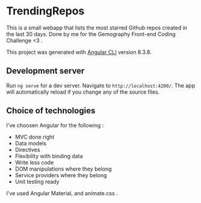 # TrendingRepos

This is a small webapp that lists the most starred Github repos created in the last 30 days. Done by me for the Gemography Front-end Coding Challenge <3 .

This project was generated with [Angular CLI](https://github.com/angular/angular-cli) version 8.3.8.

## Development server

Run `ng serve` for a dev server. Navigate to `http://localhost:4200/`. The app will automatically reload if you change any of the source files.

## Choice of technologies

I've choosen Angular for the following :

<ul>
<li>MVC done right</li>
<li>Data models</li>
<li>Directives</li>
<li>Flexibility with binding data</li>
<li>Write less code</li>
<li>DOM manipulations where they belong</li>
<li>Service providers where they belong</li>
<li>Unit testing ready</li>
</ul>

I've used Angular Material, and animate.css .
